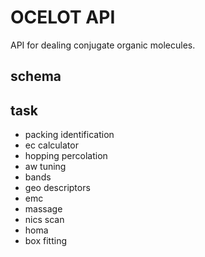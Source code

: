 # OCELOT API

API for dealing conjugate organic molecules.

schema
---

task
---
- packing identification
- ec calculator
- hopping percolation
- aw tuning
- bands
- geo descriptors
- emc
- massage
- nics scan
- homa
- box fitting